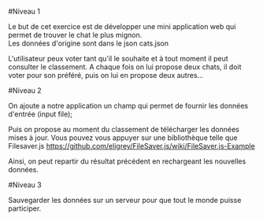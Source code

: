 #Niveau 1

Le but de cet exercice est de développer une mini application web qui permet de trouver le chat le plus mignon.  
Les données d'origine sont dans le json cats.json

L'utilisateur peux voter tant qu'il le souhaite et à tout moment il peut consulter le classement.
A chaque fois on lui propose deux chats, il doit voter pour son préféré, puis on lui en propose deux autres...

#Niveau 2

On ajoute a notre application un champ qui permet de fournir les données d'entrée (input file);

Puis on propose au moment du classement de télécharger les données mises à jour.
Vous pouvez vous appuyer sur une bibliothèque telle que Filesaver.js
https://github.com/eligrey/FileSaver.js/wiki/FileSaver.js-Example

Ainsi, on peut repartir du résultat précédent en rechargeant les nouvelles données.

#Niveau 3

Sauvegarder les données sur un serveur pour que tout le monde puisse participer.
